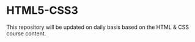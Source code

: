 # HTML5-CSS3
This repository will be updated on daily basis based on the HTML & CSS course content.

